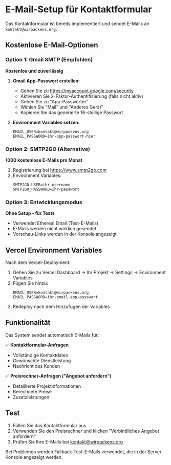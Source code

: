 # E-Mail-Setup für Kontaktformular

Das Kontaktformular ist bereits implementiert und sendet E-Mails an `kontakt@wirpackens.org`. 

## Kostenlose E-Mail-Optionen

### Option 1: Gmail SMTP (Empfohlen)
**Kostenlos und zuverlässig**

1. **Gmail App-Passwort erstellen:**
   - Gehen Sie zu https://myaccount.google.com/security
   - Aktivieren Sie 2-Faktor-Authentifizierung (falls nicht aktiv)
   - Gehen Sie zu "App-Passwörter"
   - Wählen Sie "Mail" und "Anderes Gerät"
   - Kopieren Sie das generierte 16-stellige Passwort

2. **Environment Variables setzen:**
   ```
   EMAIL_USER=kontakt@wirpackens.org
   EMAIL_PASSWORD=ihr-app-passwort-hier
   ```

### Option 2: SMTP2GO (Alternative)
**1000 kostenlose E-Mails pro Monat**

1. Registrierung bei https://www.smtp2go.com
2. Environment Variables:
   ```
   SMTP2GO_USER=ihr-username
   SMTP2GO_PASSWORD=ihr-passwort
   ```

### Option 3: Entwicklungsmodus
**Ohne Setup - für Tests**
- Verwendet Ethereal Email (Test-E-Mails)
- E-Mails werden nicht wirklich gesendet
- Vorschau-Links werden in der Konsole angezeigt

## Vercel Environment Variables

Nach dem Vercel-Deployment:

1. Gehen Sie zu Vercel Dashboard → Ihr Projekt → Settings → Environment Variables
2. Fügen Sie hinzu:
   ```
   EMAIL_USER=kontakt@wirpackens.org
   EMAIL_PASSWORD=ihr-gmail-app-passwort
   ```
3. Redeploy nach dem Hinzufügen der Variables

## Funktionalität

Das System sendet automatisch E-Mails für:

✅ **Kontaktformular-Anfragen**
- Vollständige Kontaktdaten
- Gewünschte Dienstleistung
- Nachricht des Kunden

✅ **Preisrechner-Anfragen ("Angebot anfordern")**
- Detaillierte Projektinformationen
- Berechnete Preise
- Zusatzleistungen

## Test

1. Füllen Sie das Kontaktformular aus
2. Verwenden Sie den Preisrechner und klicken "Verbindliches Angebot anfordern"
3. Prüfen Sie Ihre E-Mails bei kontakt@wirpackens.org

Bei Problemen werden Fallback-Test-E-Mails verwendet, die in der Server-Konsole angezeigt werden.